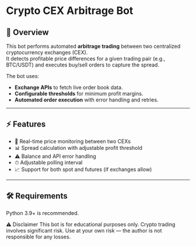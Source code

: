 # Crypto CEX Arbitrage Bot

## 📌 Overview
This bot performs automated **arbitrage trading** between two centralized cryptocurrency exchanges (CEX).  
It detects profitable price differences for a given trading pair (e.g., BTC/USDT) and executes buy/sell orders to capture the spread.

The bot uses:
- **Exchange APIs** to fetch live order book data.
- **Configurable thresholds** for minimum profit margins.
- **Automated order execution** with error handling and retries.

---

## ⚡ Features
- 🔄 Real-time price monitoring between two CEXs
- 📊 Spread calculation with adjustable profit threshold
- ⚠️ Balance and API error handling
- ⏱ Adjustable polling interval
- 📈 Support for both spot and futures (if exchanges allow)

---

## 🛠 Requirements
Python 3.9+ is recommended.  


⚠ Disclaimer
This bot is for educational purposes only.
Crypto trading involves significant risk.
Use at your own risk — the author is not responsible for any losses.
